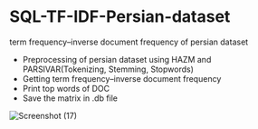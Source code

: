 # SQL-TF-IDF-Persian-dataset
term frequency–inverse document frequency of persian dataset
- Preprocessing of persian dataset using HAZM and PARSIVAR(Tokenizing, Stemming, Stopwords)
- Getting term frequency–inverse document frequency
- Print top words of DOC
- Save the matrix in .db file


![Screenshot (17)](https://user-images.githubusercontent.com/77222912/173142540-6561eaef-62c0-42e7-98d4-961e561bf1d9.png)
